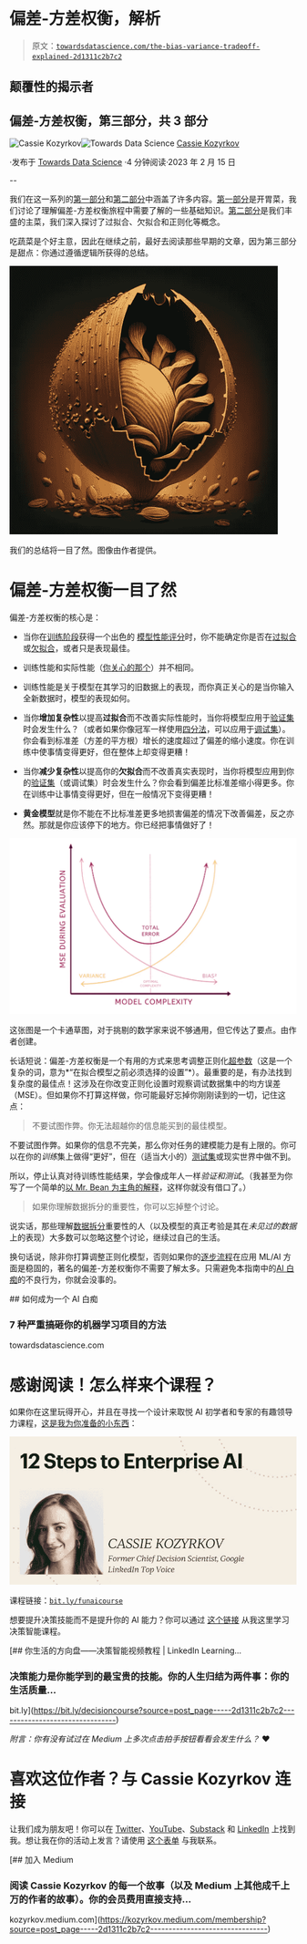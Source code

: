 # 偏差-方差权衡，解析

> 原文：[`towardsdatascience.com/the-bias-variance-tradeoff-explained-2d1311c2b7c2`](https://towardsdatascience.com/the-bias-variance-tradeoff-explained-2d1311c2b7c2)

## 颠覆性的揭示者

## 偏差-方差权衡，第三部分，共 3 部分

[](https://kozyrkov.medium.com/?source=post_page-----2d1311c2b7c2--------------------------------)![Cassie Kozyrkov](https://kozyrkov.medium.com/?source=post_page-----2d1311c2b7c2--------------------------------)[](https://towardsdatascience.com/?source=post_page-----2d1311c2b7c2--------------------------------)![Towards Data Science](https://towardsdatascience.com/?source=post_page-----2d1311c2b7c2--------------------------------) [Cassie Kozyrkov](https://kozyrkov.medium.com/?source=post_page-----2d1311c2b7c2--------------------------------)

·发布于 [Towards Data Science](https://towardsdatascience.com/?source=post_page-----2d1311c2b7c2--------------------------------) ·4 分钟阅读·2023 年 2 月 15 日

--

我们在这一系列的[第一部分](http://bit.ly/quaesita_bivar1)和[第二部分](http://bit.ly/quaesita_bivar2)中涵盖了许多内容。[第一部分](http://bit.ly/quaesita_bivar1)是开胃菜，我们讨论了理解偏差-方差权衡旅程中需要了解的一些基础知识。[第二部分](http://bit.ly/quaesita_bivar2)是我们丰盛的主菜，我们深入探讨了过拟合、欠拟合和正则化等概念。

吃蔬菜是个好主意，因此在继续之前，最好去阅读那些早期的文章，因为第三部分是甜点：你通过遵循逻辑所获得的总结。

![](img/2d5041225c864fe2f6084d3983c5220e.png)

我们的总结将一目了然。图像由作者提供。

# 偏差-方差权衡一目了然

偏差-方差权衡的核心是：

+   当你在[训练阶段](http://bit.ly/quaesita_mrbean)获得一个出色的 [模型性能评分](http://bit.ly/mfml_039)时，你不能确定你是否在[过拟合](http://bit.ly/mfml_049)或[欠拟合](http://bit.ly/mfml_050)，或者只是表现最佳。

+   训练性能和实际性能（[你关心的那个](http://bit.ly/quaesita_parrot)）并不相同。

+   训练性能是关于模型在其学习的旧数据上的表现，而你真正关心的是当你输入全新数据时，模型的表现如何。

+   当你**增加复杂性**以提高**过拟合**而不改善实际性能时，当你将模型应用于[验证集](http://bit.ly/quaesita_idiot)时会发生什么？（或者如果你像冠军一样使用[四分法](http://bit.ly/quaesita_history2)，可以应用于[调试集](http://bit.ly/mfml_062)）。你会看到标准差（方差的平方根）增长的速度超过了偏差的缩小速度。你在训练中使事情变得更好，但在整体上却变得更糟！

+   当你**减少复杂性**以提高你的**欠拟合**而不改善真实表现时，当你将模型应用到你的[验证集](http://bit.ly/quaesita_12steps)（或调试集）时会发生什么？你会看到偏差比标准差缩小得更多。你在训练中让事情变得更好，但在一般情况下变得更糟！

+   **黄金模型**就是你不能在不比标准差更多地损害偏差的情况下改善偏差，反之亦然。那就是你应该停下的地方。你已经把事情做好了！

![](img/c62c3c409acb496d2023996f2c40f30f.png)

这张图是一个卡通草图，对于挑剔的数学家来说不够通用，但它传达了要点。由作者创建。

长话短说：偏差-方差权衡是一个有用的方式来思考调整正则化[超参数](http://bit.ly/mfml_063)（这是一个复杂的词，意为*“在拟合模型之前必须选择的设置”*）。最重要的是，有办法找到复杂度的最佳点！这涉及在你改变正则化设置时观察调试数据集中的均方误差（MSE）。但如果你不打算这样做，你可能最好忘掉你刚刚读到的一切，记住这点：

> 不要试图作弊。你无法超越你的信息能买到的最佳模型。

不要试图作弊。如果你的信息不完美，那么你对任务的建模能力是有上限的。你可以在你的*训练*集上做得“更好”，但在（适当大小的）[测试集](http://bit.ly/mfml_071)或现实世界中做不到。

所以，停止认真对待训练性能结果，学会像成年人一样*验证和测试*。（我甚至为你写了一个简单的[以 Mr. Bean 为主角的解释](http://bit.ly/quaesita_mrbean)，这样你就没有借口了。）

> 如果你理解数据拆分的重要性，你可以忘掉整个讨论。

说实话，那些理解[数据拆分](http://bit.ly/quaesita_sydd)重要性的人（以及模型的真正考验是其在*未见过的数据*上的表现）大多数可以忽略这整个讨论，继续过自己的生活。

换句话说，除非你打算调整正则化模型，否则如果你的[逐步流程](http://bit.ly/mfml_12steps)在应用 ML/AI 方面是稳固的，著名的偏差-方差权衡你不需要了解太多。只需避免本指南中的[AI 白痴](http://bit.ly/quaesita_idiot)的不良行为，你就会没事的。

[](/how-to-be-an-ai-idiot-8559c65d91a8?source=post_page-----2d1311c2b7c2--------------------------------) ## 如何成为一个 AI 白痴

### 7 种严重搞砸你的机器学习项目的方法

towardsdatascience.com

# 感谢阅读！怎么样来个课程？

如果你在这里玩得开心，并且在寻找一个设计来取悦 AI 初学者和专家的有趣领导力课程，[这是我为你准备的小东西](https://bit.ly/funaicourse)：

![](img/300b5280620ea948fc3dbffb708084d4.png)

课程链接：[`bit.ly/funaicourse`](https://bit.ly/funaicourse)

想要提升决策技能而不是提升你的 AI 能力？你可以通过 [这个链接](https://bit.ly/decisioncourse) 从我这里学习决策智能课程。

[](https://bit.ly/decisioncourse?source=post_page-----2d1311c2b7c2--------------------------------) [## 你生活的方向盘——决策智能视频教程 | LinkedIn Learning…

### 决策能力是你能学到的最宝贵的技能。你的人生归结为两件事：你的生活质量…

bit.ly](https://bit.ly/decisioncourse?source=post_page-----2d1311c2b7c2--------------------------------)

*附言：你有没有试过在 Medium 上多次点击拍手按钮看看会发生什么？* ❤️

# 喜欢这位作者？与 Cassie Kozyrkov 连接

让我们成为朋友吧！你可以在 [Twitter](https://twitter.com/quaesita)、[YouTube](https://www.youtube.com/channel/UCbOX--VOebPe-MMRkatFRxw)、[Substack](http://decision.substack.com) 和 [LinkedIn](https://www.linkedin.com/in/kozyrkov/) 上找到我。想让我在你的活动上发言？请使用 [这个表单](http://bit.ly/makecassietalk) 与我联系。

[](https://kozyrkov.medium.com/membership?source=post_page-----2d1311c2b7c2--------------------------------) [## 加入 Medium

### 阅读 Cassie Kozyrkov 的每一个故事（以及 Medium 上其他成千上万的作者的故事）。你的会员费用直接支持…

kozyrkov.medium.com](https://kozyrkov.medium.com/membership?source=post_page-----2d1311c2b7c2--------------------------------)
